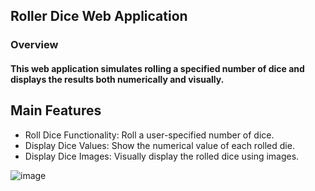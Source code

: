 ## Roller Dice Web Application

### Overview
#### This web application simulates rolling a specified number of dice and displays the results both numerically and visually.

## Main Features
- Roll Dice Functionality: Roll a user-specified number of dice.
- Display Dice Values: Show the numerical value of each rolled die.
- Display Dice Images: Visually display the rolled dice using images.

![image](https://github.com/user-attachments/assets/4ec909ed-99e6-4e8a-95e4-037a3f5de497)
